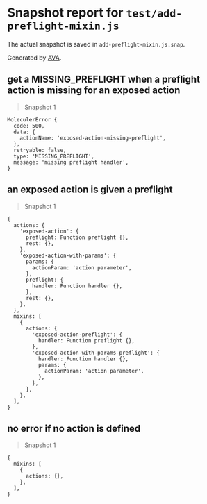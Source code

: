 # Snapshot report for `test/add-preflight-mixin.js`

The actual snapshot is saved in `add-preflight-mixin.js.snap`.

Generated by [AVA](https://avajs.dev).

## get a MISSING_PREFLIGHT when a preflight action is missing for an exposed action

> Snapshot 1

    MoleculerError {
      code: 500,
      data: {
        actionName: 'exposed-action-missing-preflight',
      },
      retryable: false,
      type: 'MISSING_PREFLIGHT',
      message: 'missing preflight handler',
    }

## an exposed action is given a preflight

> Snapshot 1

    {
      actions: {
        'exposed-action': {
          preflight: Function preflight {},
          rest: {},
        },
        'exposed-action-with-params': {
          params: {
            actionParam: 'action parameter',
          },
          preflight: {
            handler: Function handler {},
          },
          rest: {},
        },
      },
      mixins: [
        {
          actions: {
            'exposed-action-preflight': {
              handler: Function preflight {},
            },
            'exposed-action-with-params-preflight': {
              handler: Function handler {},
              params: {
                actionParam: 'action parameter',
              },
            },
          },
        },
      ],
    }

## no error if no action is defined

> Snapshot 1

    {
      mixins: [
        {
          actions: {},
        },
      ],
    }
